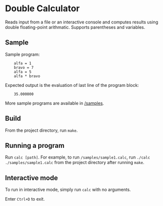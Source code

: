 # Double Calculator

Reads input from a file or an interactive console and computes results using double floating-point arithmatic. Supports parentheses and variables.

## Sample

Sample program:

```
    alfa = 1
    bravo = 7
    alfa = 5
    alfa * bravo
```

Expected output is the evaluation of last line of the program block:

```
    35.000000
```


More sample programs are available in [/samples](./samples).

## Build

From the project directory, run `make`.

## Running a program

Run `calc [path]`. For example, to run `/samples/sample1.calc`, run `./calc ./samples/sample1.calc` from the project directory after running `make`.

## Interactive mode

To run in interactive mode, simply run `calc` with no arguments.

Enter `Ctrl+D` to exit.

